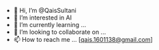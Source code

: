 - 👋 Hi, I’m @QaisSultani
- 👀 I’m interested in AI 
- 🌱 I’m currently learning ...
- 💞️ I’m looking to collaborate on ...
- 📫 How to reach me ... [qais.1601138@gmail.com]

<!---
QaisSultani/QaisSultani is a ✨ special ✨ repository because its `README.md` (this file) appears on your GitHub profile.
You can click the Preview link to take a look at your changes.--->
